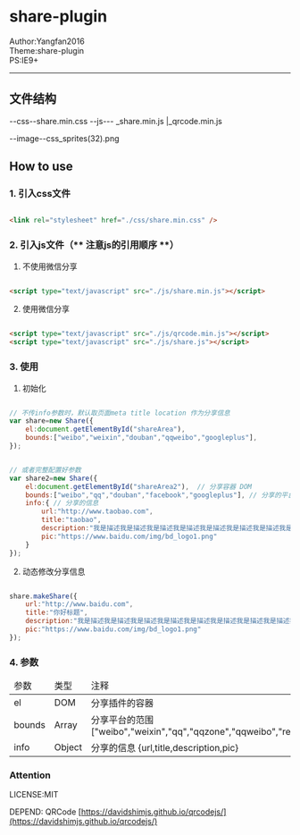 # share-plugin  

Author:Yangfan2016  
Theme:share-plugin    
PS:IE9+   

------------------------

## 文件结构

--css--share.min.css
--js--- _share.min.js
       |_qrcode.min.js
      
--image--css_sprites(32).png







## How to use

### 1. 引入css文件  
  

```html

<link rel="stylesheet" href="./css/share.min.css" />

```


### 2. 引入js文件（** 注意js的引用顺序 **） 

1. 不使用微信分享  

```html  

<script type="text/javascript" src="./js/share.min.js"></script>

```

2. 使用微信分享  

```html  

<script type="text/javascript" src="./js/qrcode.min.js"></script>
<script type="text/javascript" src="./js/share.js"></script>

```



### 3. 使用

1. 初始化

```js

// 不传info参数时，默认取页面meta title location 作为分享信息
var share=new Share({
    el:document.getElementById("shareArea"),
    bounds:["weibo","weixin","douban","qqweibo","googleplus"],
});


// 或者完整配置好参数
var share2=new Share({
    el:document.getElementById("shareArea2"),  // 分享容器 DOM
    bounds:["weibo","qq","douban","facebook","googleplus"], // 分享的平台范围
    info:{ // 分享的信息
        url:"http://www.taobao.com",
        title:"taobao",
        description:"我是描述我是描述我是描述我是描述我是描述我是描述我是描述我是描述我是描述我是描述",
        pic:"https://www.baidu.com/img/bd_logo1.png"
    }
});

```

2. 动态修改分享信息

```js

share.makeShare({
    url:"http://www.baidu.com",
    title:"你好标题",
    description:"我是描述我是描述我是描述我是描述我是描述我是描述我是描述我是描述我是描述我是描述",
    pic:"https://www.baidu.com/img/bd_logo1.png"
});

```
### 4. 参数

<table>
    <thead>
        <tr>
            <td>参数</td>
            <td>类型</td>
            <td>注释</td>
        </tr>
    </thead>
    <tbody>
        <tr>
            <td>el</td>
            <td>DOM</td>
            <td>分享插件的容器</td>
        </tr>
        <tr>
            <td>bounds</td>
            <td>Array</td>
            <td>分享平台的范围 ["weibo","weixin","qq","qqzone","qqweibo","renren","douban","facebook","googleplus"]</td>
        </tr>
        <tr>
            <td>info</td>
            <td>Object</td>
            <td>分享的信息 {url,title,description,pic}</td>
        </tr>
    </tbody>
</table>

### Attention

LICENSE:MIT   

DEPEND: QRCode [https://davidshimjs.github.io/qrcodejs/](https://davidshimjs.github.io/qrcodejs/)  
